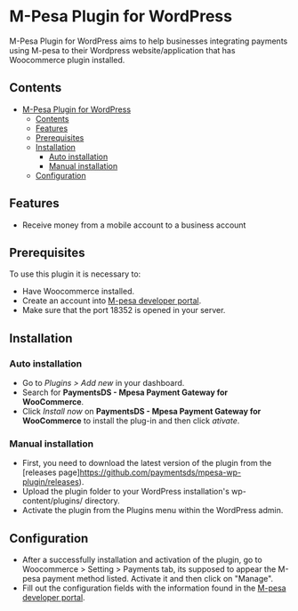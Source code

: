# M-Pesa Plugin for WordPress

M-Pesa Plugin for WordPress aims to help businesses integrating payments using M-pesa to their Wordpress website/application that has Woocommerce plugin installed.

## Contents
- [M-Pesa Plugin for WordPress](#m-pesa-plugin-for-wordpress)
	- [Contents](#contents)
	- [Features <a name="features"></a>](#features-)
	- [Prerequisites <a name="prerequisites"></a>](#prerequisites-)
	- [Installation<a name="installation"></a>](#installation)
		- [Auto installation <a name="installation-auto"></a>](#auto-installation-)
		- [Manual installation <a name="installation-manual"></a>](#manual-installation-)
	- [Configuration <a name="configuration"></a>](#configuration-)
## Features <a name="features"></a>
* Receive money from a mobile account to a business account
## Prerequisites <a name="prerequisites"></a>
To use this plugin it is necessary to:
* Have Woocommerce installed.
* Create an account into [M-pesa developer portal](https://developer.mpesa.vm.co.mz/).
* Make sure that the port 18352 is opened in your server.
## Installation<a name="installation"></a>

### Auto installation <a name="installation-auto"></a>
* Go to *Plugins > Add new* in your dashboard.
* Search for **PaymentsDS - Mpesa Payment Gateway for WooCommerce**.
* Click *Install now* on **PaymentsDS - Mpesa Payment Gateway for WooCommerce** to install the plug-in and then click *ativate*.
### Manual installation <a name="installation-manual"></a>
* First, you need to download the latest version of the plugin from the [releases page]https://github.com/paymentsds/mpesa-wp-plugin/releases).
* Upload the plugin folder to your WordPress installation's wp-content/plugins/ directory.
* Activate the plugin from the Plugins menu within the WordPress admin.
## Configuration <a name="configuration"></a>
* After a successfully installation and activation of the plugin, go to Woocommerce > Setting > Payments tab, its supposed to appear the M-pesa payment method listed. Activate it and then click on "Manage".
* Fill out the configuration fields with the information found in the [M-pesa developer portal](https://developer.mpesa.vm.co.mz/).
